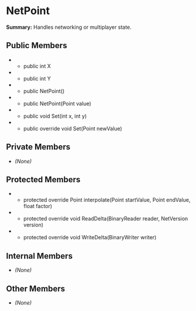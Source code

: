 # NetPoint

**Summary:** Handles networking or multiplayer state.

## Public Members
- - public int X
- - public int Y
- - public NetPoint()
- - public NetPoint(Point value)
- - public void Set(int x, int y)
- - public override void Set(Point newValue)

## Private Members
- *(None)*

## Protected Members
- - protected override Point interpolate(Point startValue, Point endValue, float factor)
- - protected override void ReadDelta(BinaryReader reader, NetVersion version)
- - protected override void WriteDelta(BinaryWriter writer)

## Internal Members
- *(None)*

## Other Members
- *(None)*
